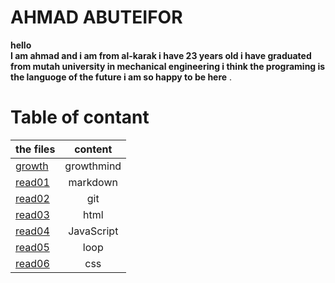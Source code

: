 # AHMAD ABUTEIFOR
**hello  
I am ahmad and i am from al-karak 
i have 23 years old i have graduated from mutah university
 in mechanical engineering i think the programing is the languoge of the future
i am so happy to be here** .


# Table of contant

| the files       | content     |
| :------------- | :----------: |
| [growth](https://ahmad-abuteifor.github.io/reading-notes/growth)| growthmind |
|  [read01](https://ahmad-abuteifor.github.io/reading-notes/read01) |markdown   |
| [read02](https://ahmad-abuteifor.github.io/reading-notes/read02)   | git|
|  [read03](https://ahmad-abuteifor.github.io/reading-notes/read03) | html   | 
| [read04](https://ahmad-abuteifor.github.io/reading-notes/read04)   | JavaScript |
| [read05](https://ahmad-abuteifor.github.io/reading-notes/read05) | loop |
| [read06](https://ahmad-abuteifor.github.io/reading-notes/read06) | css |
